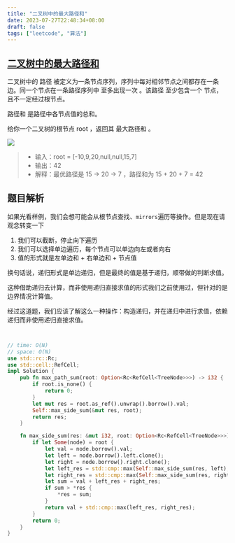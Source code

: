 ```yaml
---
title: "二叉树中的最大路径和"
date: 2023-07-27T22:48:34+08:00
draft: false
tags: ["leetcode", "算法"]
---
```


## [二叉树中的最大路径和](https://leetcode.cn/problems/binary-tree-maximum-path-sum/)

二叉树中的 路径 被定义为一条节点序列，序列中每对相邻节点之间都存在一条边。同一个节点在一条路径序列中 至多出现一次 。该路径 至少包含一个 节点，且不一定经过根节点。

路径和 是路径中各节点值的总和。

给你一个二叉树的根节点 root ，返回其 最大路径和 。

![](https://assets.leetcode.com/uploads/2020/10/13/exx2.jpg)

>- 输入：root = [-10,9,20,null,null,15,7]
>- 输出：42
>- 解释：最优路径是 15 -> 20 -> 7 ，路径和为 15 + 20 + 7 = 42

## 题目解析

如果光看样例，我们会想可能会从根节点查找、`mirrors`遍历等操作。但是现在请观念转变一下

1. 我们可以截断，停止向下遍历
2. 我们可以选择单边遍历，每个节点可以单边向左或者向右
3. 值的形式就是左单边和 + 右单边和 + 节点值

换句话说，递归形式是单边递归，但是最终的值是基于递归，顺带做的判断求值。

这种借助递归去计算，而非使用递归直接求值的形式我们之前使用过，但针对的是边界情况计算值。

经过这道题，我们应该了解这么一种操作：构造递归，并在递归中进行求值，依赖递归而非使用递归直接求值。

```rust


// time: O(N)
// space: O(N)
use std::rc::Rc;
use std::cell::RefCell;
impl Solution {
    pub fn max_path_sum(root: Option<Rc<RefCell<TreeNode>>>) -> i32 {
        if root.is_none() {
            return 0;
        }
        let mut res = root.as_ref().unwrap().borrow().val;
        Self::max_side_sum(&mut res, root);
        return res;
    }

    fn max_side_sum(res: &mut i32, root: Option<Rc<RefCell<TreeNode>>>) -> i32 {
        if let Some(node) = root {
            let val = node.borrow().val;
            let left = node.borrow().left.clone();
            let right = node.borrow().right.clone();
            let left_res = std::cmp::max(Self::max_side_sum(res, left), 0);
            let right_res = std::cmp::max(Self::max_side_sum(res, right), 0);
            let sum = val + left_res + right_res;
            if sum > *res {
                *res = sum;
            }
            return val + std::cmp::max(left_res, right_res);
        }
        return 0;
    }
}
```

